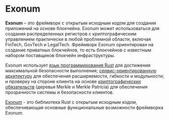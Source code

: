 # Exonum

**Exonum** – это фреймворк с открытым исходным кодом для создания приложений на
основе блокчейна. Exonum может использоваться для создания распределенных
регистров с криптографическим управлением практически в любой проблемной
области, включая FinTech, GovTech и LegalTech. Фреймворк Exonum ориентирован
на создание приватных блокчейнов, то есть блокчейнов с известным набором
поставщиков блокчейн инфраструктуры.

Exonum использует [язык программирования Rust](http://rust-lang.org/) для
достижения максимальной безопасности выполнения;
[сервис-ориентированную архитектуру](https://en.wikipedia.org/wiki/Service-oriented_architecture)
для обеспечения расширяемости, гибкости и модульности; и проверку на стороне
клиента на основе
[криптографических обязательств](https://en.wikipedia.org/wiki/Commitment_scheme)
(деревья Merkle и Merkle Patricia) для обеспечения прозрачности системы и
безопасности клиентов.

[Exonum](http://github.com/exonum/exonum/) - это библиотека Rust с открытым
исходным кодом, обеспечивающая основные функциональные возможности фреймворка
Exonum.
